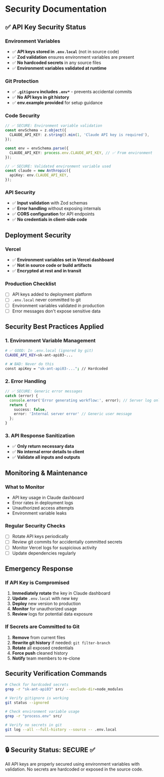 # Security Documentation

## ✅ API Key Security Status

### Environment Variables
- ✅ **API keys stored in `.env.local`** (not in source code)
- ✅ **Zod validation** ensures environment variables are present
- ✅ **No hardcoded secrets** in any source files
- ✅ **Environment variables validated at runtime**

### Git Protection
- ✅ **`.gitignore` includes `.env*`** - prevents accidental commits
- ✅ **No API keys in git history**
- ✅ **env.example provided** for setup guidance

### Code Security
```typescript
// ✅ SECURE: Environment variable validation
const envSchema = z.object({
  CLAUDE_API_KEY: z.string().min(1, 'Claude API key is required'),
});

const env = envSchema.parse({
  CLAUDE_API_KEY: process.env.CLAUDE_API_KEY, // ✅ From environment
});

// ✅ SECURE: Validated environment variable used
const claude = new Anthropic({
  apiKey: env.CLAUDE_API_KEY,
});
```

### API Security
- ✅ **Input validation** with Zod schemas
- ✅ **Error handling** without exposing internals
- ✅ **CORS configuration** for API endpoints
- ✅ **No credentials in client-side code**

## Deployment Security

### Vercel
- ✅ **Environment variables set in Vercel dashboard**
- ✅ **Not in source code or build artifacts**
- ✅ **Encrypted at rest and in transit**

### Production Checklist
- [ ] API keys added to deployment platform
- [ ] `.env.local` never committed to git
- [ ] Environment variables validated in production
- [ ] Error messages don't expose sensitive data

## Security Best Practices Applied

### 1. Environment Variable Management
```bash
# ✅ GOOD: In .env.local (ignored by git)
CLAUDE_API_KEY=sk-ant-api03-...

# ❌ BAD: Never do this
const apiKey = "sk-ant-api03-..."; // Hardcoded
```

### 2. Error Handling
```typescript
// ✅ SECURE: Generic error messages
catch (error) {
  console.error('Error generating workflow:', error); // Server log only
  return {
    success: false,
    error: 'Internal server error' // Generic user message
  };
}
```

### 3. API Response Sanitization
- ✅ **Only return necessary data**
- ✅ **No internal error details to client**
- ✅ **Validate all inputs and outputs**

## Monitoring & Maintenance

### What to Monitor
- API key usage in Claude dashboard
- Error rates in deployment logs
- Unauthorized access attempts
- Environment variable leaks

### Regular Security Checks
- [ ] Rotate API keys periodically
- [ ] Review git commits for accidentally committed secrets
- [ ] Monitor Vercel logs for suspicious activity
- [ ] Update dependencies regularly

## Emergency Response

### If API Key is Compromised
1. **Immediately rotate** the key in Claude dashboard
2. **Update** `.env.local` with new key
3. **Deploy** new version to production
4. **Monitor** for unauthorized usage
5. **Review** logs for potential data exposure

### If Secrets are Committed to Git
1. **Remove** from current files
2. **Rewrite git history** if needed: `git filter-branch`
3. **Rotate** all exposed credentials
4. **Force push** cleaned history
5. **Notify** team members to re-clone

## Security Verification Commands

```bash
# Check for hardcoded secrets
grep -r "sk-ant-api03" src/ --exclude-dir=node_modules

# Verify gitignore is working
git status --ignored

# Check environment variable usage
grep -r "process.env" src/

# Verify no secrets in git
git log --all --full-history --source -- .env.local
```

---

## 🔒 Security Status: SECURE ✅

All API keys are properly secured using environment variables with validation. No secrets are hardcoded or exposed in the source code. 
